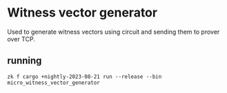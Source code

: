 # Witness vector generator

Used to generate witness vectors using circuit and sending them to prover over TCP.

## running

`zk f cargo +nightly-2023-08-21 run --release --bin micro_witness_vector_generator`
